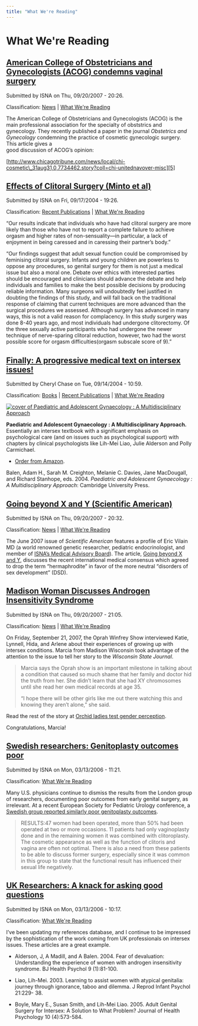 ```yaml
---
title: "What We're Reading"
---
```


# What We're Reading


[American College of Obstetricians and Gynecologists (ACOG) condemns vaginal surgery][2]
----------------------------------------------------------------------------------------

Submitted by ISNA on Thu, 09/20/2007 - 20:26.

Classification: [News][3] | [What We're Reading][4]

The American College of Obstetricians and Gynecologists (ACOG) is the main professional association for the specialty of obststrics and gynecology. They recently published a paper in the journal _Obstetrics and Gynecology_ condemning the practice of cosmetic gynecologic surgery. This article gives a  
good discussion of ACOG’s opinion:

[http://www.chicagotribune.com/news/local/chi-cosmetic\_31aug31,0,7734462.story?coll=chi-unitednavover-misc][5]

[Effects of Clitoral Surgery (Minto et al)][6]
----------------------------------------------

Submitted by ISNA on Fri, 09/17/2004 - 19:26.

Classification: [Recent Publications][7] | [What We're Reading][8]

“Our results indicate that individuals who have had clitoral surgery are more likely than those who have not to report a complete failure to achieve orgasm and higher rates of non-sensuality—in particular, a lack of enjoyment in being caressed and in caressing their partner’s body.”

“Our findings suggest that adult sexual function could be compromised by feminising clitoral surgery. Infants and young children are powerless to oppose any procedures, so genital surgery for them is not just a medical issue but also a moral one. Debate over ethics with interested parties should be encouraged and clinicians should advance the debate and help individuals and families to make the best possible decisions by producing reliable information. Many surgeons will undoubtedly feel justified in doubting the findings of this study, and will fall back on the traditional response of claiming that current techniques are more advanced than the surgical procedures we assessed. Although surgery has advanced in many ways, this is not a valid reason for complacency. In this study surgery was done 8-40 years ago, and most individuals had undergone clitorectomy. Of the three sexually active participants who had undergone the newer technique of nerve-sparing clitoral reduction, however, two had the worst possible score for orgasm difficulties(orgasm subscale score of 9).”

[Finally: A progressive medical text on intersex issues!][9]
------------------------------------------------------------

Submitted by Cheryl Chase on Tue, 09/14/2004 - 10:59.

Classification: [Books][10] | [Recent Publications][11] | [What We're Reading][12]

[![cover of Paediatric and Adolescent Gynaecology : A Multidisciplinary Approach](http://ec1.images-amazon.com/images/P/0521809614.01._BO2,204,203,200_PIsitb-dp-500-arrow,TopRight,45,-64_AA240_SH20_SCLZZZZZZZ_.jpg)][13]

**Paediatric and Adolescent Gynaecology : A Multidisciplinary Approach.** Essentially an intersex textbook with a significant emphasis on psychological care (and on issues such as psychological support) with chapters by clinical psychologists like Lih-Mei Liao, Julie Alderson and Polly Carmichael.

*   [Order from Amazon][14].

Balen, Adam H., Sarah M. Creighton, Melanie C. Davies, Jane MacDougall, and Richard Stanhope, eds. 2004. _Paediatric and Adolescent Gynaecology : A Multidisciplinary Approach_: Cambridge University Press.

[Going beyond X and Y (Scientific American)][15]
------------------------------------------------

Submitted by ISNA on Thu, 09/20/2007 - 20:32.

Classification: [News][16] | [What We're Reading][17]

The June 2007 issue of _Scientific American_ features a profile of Eric Vilain MD (a world renowned genetic researcher, pediatric endocrinologist, and member of [ISNA’s Medical Advisory Board][18]). The article, [Going beyond X and Y][19], discusses the recent international medical consensus which agreed to drop the term “hermaphrodite” in favor of the more neutral “disorders of sex development” (DSD).

[Madison Woman Discusses Androgen Insensitivity Syndrome][20]
-------------------------------------------------------------

Submitted by ISNA on Thu, 09/20/2007 - 21:05.

Classification: [News][21] | [What We're Reading][22]

On Friday, September 21, 2007, the Oprah Winfrey Show interviewed Katie, Lynnell, Hida, and Arlene about their experiences of growing up with intersex conditions. Marcia from Madison Wisconsin took advantage of the attention to the issue to tell her story to the _Wisconsin State Journal_.

> Marcia says the Oprah show is an important milestone in talking about a condition that caused so much shame that her family and doctor hid the truth from her. She didn’t learn that she had XY chromosomes until she read her own medical records at age 35.  
>   
> “I hope there will be other girls like me out there watching this and knowing they aren’t alone,” she said.

Read the rest of the story at [Orchid ladies test gender perception][23].

Congratulations, Marcia!

[Swedish researchers: Genitoplasty outcomes poor][24]
-----------------------------------------------------

Submitted by ISNA on Mon, 03/13/2006 - 11:21.

Classification: [What We're Reading][25]

Many U.S. physicians continue to dismiss the results from the London group of researchers, documenting poor outcomes from early genital surgery, as irrelevant. At a recent European Society for Pediatric Urology conference, a [Swedish group reported similarly poor genitoplasty outcomes][26].

> RESULTS:47 women had been operated, more than 50% had been operated at two or more occasions. 11 patients had only vaginoplasty done and in the remaining women it was combined with clitoroplasty. The cosmetic appearance as well as the function of clitoris and vagina are often not optimal. There is also a need from these patients to be able to discuss former surgery, especially since it was common in this group to state that the functional result has influenced their sexual life negatively.

[UK Researchers: A knack for asking good questions][27]
-------------------------------------------------------

Submitted by ISNA on Mon, 03/13/2006 - 10:17.

Classification: [What We're Reading][28]

I’ve been updating my references database, and I continue to be impressed by the sophistication of the work coming from UK professionals on intersex issues. These articles are a great example.

*   Alderson, J, A Madill, and A Balen. 2004. Fear of devaluation: Understanding the experience of women with androgen insensitivity syndrome. BJ Health Psychol 9 (1):81-100.

*   Liao, Lih-Mei. 2003. Learning to assist women with atypical genitalia: journey through ignorance, taboo and dilemma. J Reprod Infant Psychol 21:229- 38.  
    
*   Boyle, Mary E., Susan Smith, and Lih-Mei Liao. 2005. Adult Genital Surgery for Intersex: A Solution to What Problem? Journal of Health Psychology 10 (4):573-584.


[1]: /taxonomy/term/7
[2]: /node/1140
[3]: /news
[4]: /what_we_are_reading
[5]: http://www.chicagotribune.com/news/local/chi-cosmetic_31aug31,0,7734462.story?coll=chi-unitednavover-misc
[6]: /node/641
[7]: /library/recentpublications
[8]: /what_we_are_reading
[9]: /books/pagma
[10]: /books
[11]: /library/recentpublications
[12]: /what_we_are_reading
[13]: http://www.amazon.com/exec/obidos/ASIN/0521809614/intersexsocietyo
[14]: http://www.amazon.com/exec/obidos/ASIN/0521809614/intersexsocietyo
[15]: /node/1141
[16]: /news
[17]: /what_we_are_reading
[18]: /about/medicalboard
[19]: http://www.sciam.com/article.cfm?chanID=sa006&articleID=727D7A18-E7F2-99DF-306CFA4718A57613&colID=30
[20]: /node/1142
[21]: /news
[22]: /what_we_are_reading
[23]: http://www.madison.com/wsj/home/column/247014
[24]: /node/1025
[25]: /what_we_are_reading
[26]: http://www.urotoday.com/prod/contents/confreport/article.asp?cat=confReport&sid=184&tid=412&aid=3474
[27]: /node/1024
[28]: /what_we_are_reading
